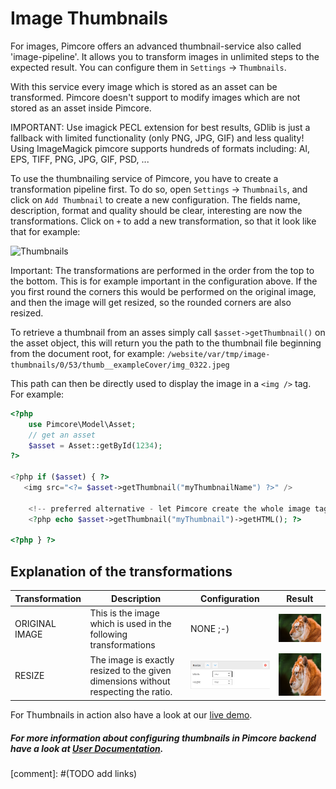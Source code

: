 # Image Thumbnails

For images, Pimcore offers an advanced thumbnail-service also called 'image-pipeline'. It allows you to transform images
 in unlimited steps to the expected result. You can configure them in ```Settings``` -> ```Thumbnails```.
 
 
With this service every image which is stored as an asset can be transformed. Pimcore doesn't support to modify images 
which are not stored as an asset inside Pimcore.

<div class="notice-box">
IMPORTANT: Use imagick PECL extension for best results, GDlib is just a fallback with limited functionality 
(only PNG, JPG, GIF) and less quality!
Using ImageMagick pimcore supports hundreds of formats including: AI, EPS, TIFF, PNG, JPG, GIF, PSD, ...
</div>

To use the thumbnailing service of Pimcore, you have to create a transformation pipeline first. To do so, open 
```Settings``` -> ```Thumbnails```, and click on ```Add Thumbnail``` to create a new configuration.
The fields name, description, format and quality should be clear, interesting are now the transformations. 
Click on ```+``` to add a new transformation, so that it look like that for example:

![Thumbnails](../img/thumnbails1.png)

Important: The transformations are performed in the order from the top to the bottom. This is for example important 
in the configuration above. If the you first round the corners this would be performed on the original image, 
and then the image will get resized, so the rounded corners are also resized. 

To retrieve a thumbnail from an asses simply call ```$asset->getThumbnail()``` on the asset object, this will return 
you the path to the thumbnail file beginning from the document root, for example: 
```/website/var/tmp/image-thumbnails/0/53/thumb__exampleCover/img_0322.jpeg```

This path can then be directly used to display the image in a ```<img />``` tag. For example:
```php
<?php
    use Pimcore\Model\Asset;
    // get an asset
    $asset = Asset::getById(1234);
?>
 
<?php if ($asset) { ?>
   <img src="<?= $asset->getThumbnail("myThumbnailName") ?>" />

    <!-- preferred alternative - let Pimcore create the whole image tag -->
    <?php echo $asset->getThumbnail("myThumbnail")->getHTML(); ?>

<?php } ?>
```

## Explanation of the transformations

| Transformation | Description | Configuration | Result |
|----------------|-------------|---------------|--------|
| ORIGINAL IMAGE | This is the image which is used in the following transformations | NONE ;-) | ![Sample Original](../../img/thumbnails-sample-original.png) |
| RESIZE | The image is exactly resized to the given dimensions without respecting the ratio. | ![Config Resize](../../img/thumbnails-config-resize.png) | ![Sample Resize](../../img/thumbnails-sample-resize.png) |



For Thumbnails in action also have a look at our [live demo](http://demo.pimcore.org/en/basic-examples/thumbnails).



##### For more information about configuring thumbnails in Pimcore backend have a look at [User Documentation]().
[comment]: #(TODO add links)



